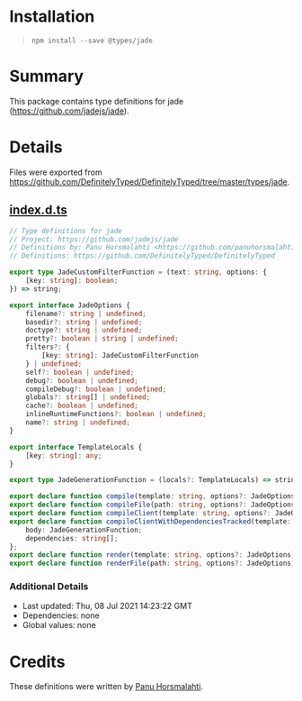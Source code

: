 # Installation
> `npm install --save @types/jade`

# Summary
This package contains type definitions for jade (https://github.com/jadejs/jade).

# Details
Files were exported from https://github.com/DefinitelyTyped/DefinitelyTyped/tree/master/types/jade.
## [index.d.ts](https://github.com/DefinitelyTyped/DefinitelyTyped/tree/master/types/jade/index.d.ts)
````ts
// Type definitions for jade
// Project: https://github.com/jadejs/jade
// Definitions by: Panu Horsmalahti <https://github.com/panuhorsmalahti>
// Definitions: https://github.com/DefinitelyTyped/DefinitelyTyped

export type JadeCustomFilterFunction = (text: string, options: {
    [key: string]: boolean;
}) => string;

export interface JadeOptions {
    filename?: string | undefined;
    basedir?: string | undefined;
    doctype?: string | undefined;
    pretty?: boolean | string | undefined;
    filters?: {
        [key: string]: JadeCustomFilterFunction
    } | undefined;
    self?: boolean | undefined;
    debug?: boolean | undefined;
    compileDebug?: boolean | undefined;
    globals?: string[] | undefined;
    cache?: boolean | undefined;
    inlineRuntimeFunctions?: boolean | undefined;
    name?: string | undefined;
}

export interface TemplateLocals {
    [key: string]: any;
}

export type JadeGenerationFunction = (locals?: TemplateLocals) => string;

export declare function compile(template: string, options?: JadeOptions): JadeGenerationFunction;
export declare function compileFile(path: string, options?: JadeOptions): JadeGenerationFunction;
export declare function compileClient(template: string, options?: JadeOptions): JadeGenerationFunction;
export declare function compileClientWithDependenciesTracked(template: string, options?: JadeOptions): {
    body: JadeGenerationFunction;
    dependencies: string[];
};
export declare function render(template: string, options?: JadeOptions): string;
export declare function renderFile(path: string, options?: JadeOptions): string;

````

### Additional Details
 * Last updated: Thu, 08 Jul 2021 14:23:22 GMT
 * Dependencies: none
 * Global values: none

# Credits
These definitions were written by [Panu Horsmalahti](https://github.com/panuhorsmalahti).
